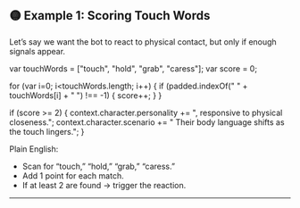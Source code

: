 ## 🟡 Example 1: Scoring Touch Words

Let’s say we want the bot to react to physical contact, but only if enough signals appear.

var touchWords = \["touch", "hold", "grab", "caress"];
var score = 0;

for (var i=0; i\<touchWords.length; i++) {
if (padded.indexOf(" " + touchWords\[i] + " ") !== -1) {
score++;
}
}

if (score >= 2) {
context.character.personality += ", responsive to physical closeness.";
context.character.scenario    += " Their body language shifts as the touch lingers.";
}

Plain English:

* Scan for “touch,” “hold,” “grab,” “caress.”
* Add 1 point for each match.
* If at least 2 are found → trigger the reaction.

---
